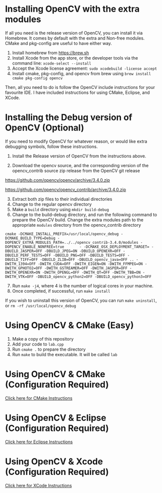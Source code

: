 # Installing OpenCV with the extra modules

If all you need is the release version of OpenCV, you can install it via Homebrew. It comes by default with the extra and Non-free modules. CMake and pkg-config are useful to have either way.

1. Install homebrew from https://brew.sh
2. Install Xcode from the app store, or the developer tools via the command line: `xcode-select --install`
3. Accept the Xcode license agreement: `sudo xcodebuild -license accept`
4. Install cmake, pkg-config, and opencv from brew using `brew install cmake pkg-config opencv`

Then, all you need to do is follow the OpenCV include instructions for your favourite IDE. I have included instructions for using CMake, Eclipse, and XCode.

# Installing the Debug version of OpenCV (Optional)

If you need to modify OpenCV for whatever reason, or would like extra debugging symbols, follow these instructions.

1. Install the Release version of OpenCV from the instructions above.

2. Download the opencv source, and the corresponding version of the opencv_contrib source zip release from the OpenCV git release

https://github.com/opencv/opencv/archive/3.4.0.zip

https://github.com/opencv/opencv_contrib/archive/3.4.0.zip

3. Extract both zip files to their individual directories
4. Change to the regular opencv directory
5. Make a `build` directory using `mkdir build-debug`
6. Change to the build-debug directory, and run the following command to prepare the OpenCV build. Change the extra modules path to the appropriate `modules` directory from the opencv_contrib directory

`cmake
-DCMAKE_INSTALL_PREFIX=/usr/local/opencv_debug
-DCMAKE_BUILD_TYPE=Debug
-DOPENCV_EXTRA_MODULES_PATH=../../opencv_contrib-3.4.0/modules
-DOPENCV_ENABLE_NONFREE=true       -
-DCMAKE_OSX_DEPLOYMENT_TARGET=
-DBUILD_JASPER=OFF
-DBUILD_JPEG=ON
-DBUILD_OPENEXR=OFF
-DBUILD_PERF_TESTS=OFF
-DBUILD_PNG=OFF
-DBUILD_TESTS=OFF
-DBUILD_TIFF=OFF
-DBUILD_ZLIB=OFF
-DBUILD_opencv_java=OFF ..
-DWITH_1394=OFF
-DWITH_CUDA=OFF
-DWITH_EIGEN=ON
-DWITH_FFMPEG=ON
-DWITH_GPHOTO2=OFF
-DWITH_GSTREAMER=OFF
-DWITH_JASPER=OFF
-DWITH_OPENEXR=ON
-DWITH_OPENGL=OFF
-DWITH_QT=OFF
-DWITH_TBB=ON
-DWITH_VTK=OFF
-DBUILD_opencv_python2=OFF
-DBUILD_opencv_python3=OFF
`

7. Run `make -j4`, where 4 is the number of logical cores in your machine.
8. Once completed, if successful, run `make install`

If you wish to uninstall this version of OpenCV, you can run `make uninstall`, or `rm -rf /usr/local/opencv_debug`

# Using OpenCV & CMake (Easy)

1. Make a copy of this repository
2. Add your code to `lab.cpp`
3. Run `cmake .` to prepare the directory
4. Run `make` to build the executable. It will be called `lab`

# Using OpenCV & CMake (Configuration Required)

[Click here for CMake Instructions](CMake.md)

# Using OpenCV & Eclipse (Configuration Required)

[Click here for Eclipse Instructions](ECLIPSE.md)

# Using OpenCV & Xcode (Configuration Required)

[Click here for XCode Instructions](XCode.md)
